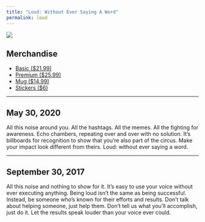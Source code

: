 ```yaml
---
title: "Loud: Without Ever Saying A Word"
permalink: loud
---
```


![][image-1]

## Merchandise

- [Basic ($21.99)][1]
- [Premium ($25.99)][2]
- [Mug ($14.99)][3]
- [Stickers ($6)][4]

---- 

## May 30, 2020

All this noise around you. All the hashtags. All the memes. All the fighting for awareness. Echo chambers, repeating over and over with no solution. It’s billboards for recognition to show that you’re also part of the circus. Make your impact look different from theirs. Loud: without ever saying a word.


---- 

## September 30, 2017

All this noise and nothing to show for it. It’s easy to use your voice without ever executing anything. Being loud isn’t the same as being successful. Instead, be someone who’s known for their efforts and results. Don’t talk about helping someone, just help them. Don’t tell us what you’ll accomplish, just do it. Let the results speak louder than your voice ever could.

[1]:	https://teespring.com/shop/loud-nash
[2]:	https://teespring.com/shop/loud-nash
[3]:	https://teespring.com/shop/loud-nash
[4]:	https://teespring.com/shop/loud-nash

[image-1]:	https://i.imgur.com/8NN3GTg.jpg